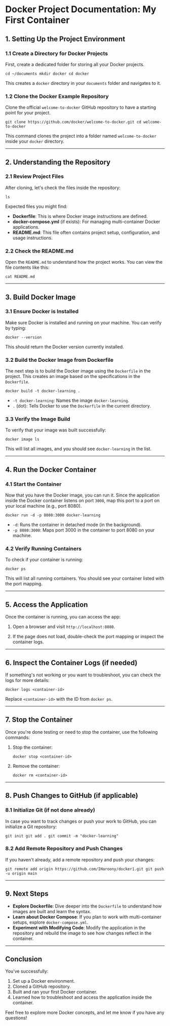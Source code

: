 # **Docker Project Documentation: My First Container**

## **1. Setting Up the Project Environment**

### **1.1 Create a Directory for Docker Projects**

First, create a dedicated folder for storing all your Docker projects.


`cd ~/documents mkdir docker cd docker`

This creates a `docker` directory in your `documents` folder and navigates to it.

### **1.2 Clone the Docker Example Repository**

Clone the official `welcome-to-docker` GitHub repository to have a starting point for your project.



`git clone https://github.com/docker/welcome-to-docker.git cd welcome-to-docker`

This command clones the project into a folder named `welcome-to-docker` inside your `docker` directory.

---

## **2. Understanding the Repository**

### **2.1 Review Project Files**

After cloning, let's check the files inside the repository:


`ls`

Expected files you might find:

- **Dockerfile**: This is where Docker image instructions are defined.
- **docker-compose.yml** (if exists): For managing multi-container Docker applications.
- **README.md**: This file often contains project setup, configuration, and usage instructions.

### **2.2 Check the README.md**

Open the `README.md` to understand how the project works. You can view the file contents like this:

`cat README.md`

---

## **3. Build Docker Image**

### **3.1 Ensure Docker is Installed**

Make sure Docker is installed and running on your machine. You can verify by typing:


`docker --version`

This should return the Docker version currently installed.

### **3.2 Build the Docker Image from Dockerfile**

The next step is to build the Docker image using the `Dockerfile` in the project. This creates an image based on the specifications in the `Dockerfile`.

`docker build -t docker-learning .`

- `-t docker-learning`: Names the image `docker-learning`.
- `.` (dot): Tells Docker to use the `Dockerfile` in the current directory.

### **3.3 Verify the Image Build**

To verify that your image was built successfully:

`docker image ls`

This will list all images, and you should see `docker-learning` in the list.

---

## **4. Run the Docker Container**

### **4.1 Start the Container**

Now that you have the Docker image, you can run it. Since the application inside the Docker container listens on port `3000`, map this port to a port on your local machine (e.g., port 8080).

`docker run -d -p 8080:3000 docker-learning`

- `-d`: Runs the container in detached mode (in the background).
- `-p 8080:3000`: Maps port 3000 in the container to port 8080 on your machine.

### **4.2 Verify Running Containers**

To check if your container is running:


`docker ps`

This will list all running containers. You should see your container listed with the port mapping.

---

## **5. Access the Application**

Once the container is running, you can access the app:

1. Open a browser and visit `http://localhost:8080`.
    
2. If the page does not load, double-check the port mapping or inspect the container logs.
    

---

## **6. Inspect the Container Logs (if needed)**

If something's not working or you want to troubleshoot, you can check the logs for more details:

`docker logs <container-id>`

Replace `<container-id>` with the ID from `docker ps`.

---

## **7. Stop the Container**

Once you're done testing or need to stop the container, use the following commands:

1. Stop the container:
    
    
    `docker stop <container-id>`
    
2. Remove the container:

    
    `docker rm <container-id>`
    

---

## **8. Push Changes to GitHub (if applicable)**

### **8.1 Initialize Git (if not done already)**

In case you want to track changes or push your work to GitHub, you can initialize a Git repository:


`git init git add . git commit -m "docker-learning"`

### **8.2 Add Remote Repository and Push Changes**

If you haven't already, add a remote repository and push your changes:


`git remote add origin https://github.com/IHaroony/docker1.git git push -u origin main`

---

## **9. Next Steps**

- **Explore Dockerfile**: Dive deeper into the `Dockerfile` to understand how images are built and learn the syntax.
- **Learn about Docker Compose**: If you plan to work with multi-container setups, explore `docker-compose.yml`.
- **Experiment with Modifying Code**: Modify the application in the repository and rebuild the image to see how changes reflect in the container.

---

## **Conclusion**

You’ve successfully:

1. Set up a Docker environment.
2. Cloned a GitHub repository.
3. Built and ran your first Docker container.
4. Learned how to troubleshoot and access the application inside the container.

Feel free to explore more Docker concepts, and let me know if you have any questions!